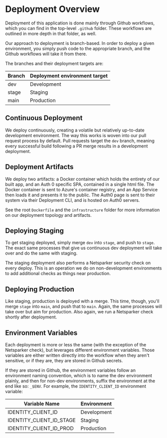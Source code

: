 # Deployment Overview

Deployment of this application is done mainly through Github workflows, which you can find in the top-level `.github` folder. These workflows are outlined in more depth in that folder, as well.

Our approach to deployment is branch-based. In order to deploy a given environment, you simply push code to the appropriate branch, and the Github workflows will take it from there.

The branches and their deployment targets are:

| Branch | Deployment environment target |
| ------ | ----------------------------- |
| dev    | Development                   |
| stage  | Staging                       |
| main   | Production                    |

## Continuous Deployment

We deploy continuously, creating a volatile but relatively up-to-date development environment. The way this works is woven into our pull request process by default. Pull requests target the `dev` branch, meaning every successful build following a PR merge results in a development deployment.

## Deployment Artifacts

We deploy two artifacts: a Docker container which holds the entirety of our built app, and an Auth 0 specific SPA, contained in a single html file. The Docker container is sent to Azure's container registry, and an App Service then loads it and presents it to the public. The Auth0 page is sent to their system via their Deployment CLI, and is hosted on Auth0 servers.

See the root `Dockerfile` and the `infrastructure` folder for more information on our deployment topology and artifacts.

## Deploying Staging

To get staging deployed, simply merge `dev` into `stage`, and push to `stage`. The exact same processes that give us continuous dev deployment will take over and do the same with staging.

The staging deployment also performs a Netsparker security check on every deploy. This is an operation we do on non-development environments to add additional checks as things near production.

## Deploying Production

Like staging, production is deployed with a merge. This time, though, you'll merge `stage` into `main`, and push that to `main`. Again, the same processes will take over but aim for production. Also again, we run a Netsparker check shortly after deployment.

## Environment Variables

Each deployment is more or less the same (with the exception of the Netsparker check), but leverages different environment variables. Those variables are either written directly into the workflow when they aren't sensitive, or if they are, they are stored in Github secrets.

If they are stored in Github, the environment variables follow an environment naming convention, which is to name the dev environment plainly, and then for non-dev environments, suffix the environment at the end like so: `_$ENV`. For example, the `IDENTITY_CLIENT_ID` environment variable:

| Variable Name            | Environment |
| ------------------------ | ----------- |
| IDENTITY_CLIENT_ID       | Development |
| IDENTITY_CLIENT_ID_STAGE | Staging     |
| IDENTITY_CLIENT_ID_PROD  | Production  |
